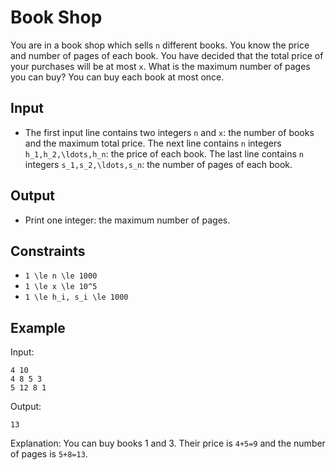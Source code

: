 # Book Shop 

You are in a book shop which sells ```n``` different books. You know the price and number of pages of each book.
You have decided that the total price of your purchases will be at most ```x```. What is the maximum number of pages you can buy? You can buy each book at most once.
## Input
- The first input line contains two integers ```n``` and ```x```: the number of books and the maximum total price.
The next line contains ```n``` integers ```h_1,h_2,\ldots,h_n```: the price of each book.
The last line contains ```n``` integers ```s_1,s_2,\ldots,s_n```: the number of pages of each book.
## Output
- Print one integer: the maximum number of pages.
## Constraints

- ```1 \le n \le 1000```
- ```1 \le x \le 10^5```
- ```1 \le h_i, s_i \le 1000```

## Example
Input:
```
4 10
4 8 5 3
5 12 8 1
```

Output:
```
13
```

Explanation: You can buy books 1 and 3. Their price is ```4+5=9``` and the number of pages is ```5+8=13```.
